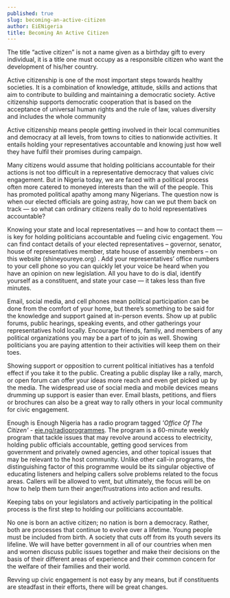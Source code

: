 ```yaml
---
published: true
slug: becoming-an-active-citizen
author: EiENigeria
title: Becoming An Active Citizen
---
```

The title “active citizen” is not a name given as a birthday gift to every individual, it is a title one must occupy as a responsible citizen who want the development of his/her country.

Active citizenship is one of the most important steps towards healthy societies. It is a combination of knowledge, attitude, skills and actions that aim to contribute to building and maintaining a democratic society. Active citizenship supports democratic cooperation that is based on the acceptance of universal human rights and the rule of law, values diversity and includes the whole community

Active citizenship means people getting involved in their local communities and democracy at all levels, from towns to cities to nationwide activities. It entails holding your representatives accountable and knowing just how well they have fulfil their promises during campaign.

Many citizens would assume that holding politicians accountable for their actions is not too difficult in a representative democracy that values civic engagement. But in Nigeria today, we are faced with a political process often more catered to moneyed interests than the will of the people. This has promoted political apathy among many Nigerians. The question now is when our elected officials are going astray, how can we put them back on track  — so what can ordinary citizens really do to hold representatives accountable?

Knowing your state and local representatives — and how to contact them — is key for holding politicians accountable and fueling civic engagement. You can find contact details of your elected representatives – governor, senator, house of representatives member, state house of assembly members – on this website (shineyoureye.org) . Add your representatives’ office numbers to your cell phone so you can quickly let your voice be heard when you have an opinion on new legislation. All you have to do is dial, identify yourself as a constituent, and state your case — it takes less than five minutes.

Email, social media, and cell phones mean political participation can be done from the comfort of your home, but there’s something to be said for the knowledge and support gained at in-person events. Show up at public forums, public hearings, speaking events, and other gatherings your representatives hold locally. Encourage friends, family, and members of any political organizations you may be a part of to join as well. Showing politicians you are paying attention to their activities will keep them on their toes.

Showing support or opposition to current political initiatives has a tenfold effect if you take it to the public. Creating a public display like a rally, march, or open forum can offer your ideas more reach and even get picked up by the media. The widespread use of social media and mobile devices means drumming up support is easier than ever. Email blasts, petitions, and fliers or brochures can also be a great way to rally others in your local community for civic engagement.

Enough is Enough Nigeria has a radio program tagged  _'Office  Of The Citizen'_ - [eie.ng/radioprogrammes](https://eie.ng/radio-programmes/). The program is a 60-minute weekly program that tackle issues that may revolve around access to electricity, holding public officials accountable, getting good services from government and privately owned agencies, and other topical issues that may be relevant to the host community. Unlike other call-in programs, the distinguishing factor of this programme would be its singular objective of educating listeners and helping callers solve problems related to the focus areas. Callers will be allowed to vent, but ultimately, the focus will be on how to help them turn their anger/frustrations into action and results.

Keeping tabs on your legislators and actively participating in the political process is the first step to holding our politicians accountable. 

No one is born an active citizen; no nation is born a democracy. Rather, both are processes that continue to evolve over a lifetime. Young people must be included from birth. A society that cuts off from its youth severs its lifeline. We will have better government in all of our countries when men and women discuss public issues together and make their decisions on the basis of their different areas of experience and their common concern for the welfare of their families and their world.

Revving up civic engagement is not easy by any means, but if constituents are steadfast in their efforts, there will be great changes.

